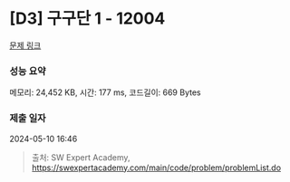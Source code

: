 # [D3] 구구단 1 - 12004 

[문제 링크](https://swexpertacademy.com/main/code/problem/problemDetail.do?contestProbId=AXkcWgFa8sADFAS8) 

### 성능 요약

메모리: 24,452 KB, 시간: 177 ms, 코드길이: 669 Bytes

### 제출 일자

2024-05-10 16:46



> 출처: SW Expert Academy, https://swexpertacademy.com/main/code/problem/problemList.do